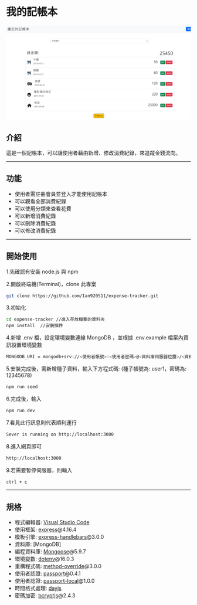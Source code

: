 # 我的記帳本

![Index page about Expense-tracker](./public/images/index.PNG)

## 介紹

這是一個記帳本，可以讓使用者藉由新增、修改消費紀錄，來追蹤金錢流向。

---

## 功能

- 使用者需註冊會員並登入才能使用記帳本
- 可以觀看全部消費紀錄
- 可以使用分類來查看花費
- 可以新增消費紀錄
- 可以刪除消費紀錄
- 可以修改消費紀錄

---

## 開始使用

1.先確認有安裝 node.js 與 npm

2.開啟終端機(Terminal)，clone 此專案

```bash
git clone https://github.com/Ian920511/expense-tracker.git
```

3.初始化

```bash
cd expense-tracker //進入存放檔案的資料夾
npm install  //安裝插件
```

4.新增 .env 檔，設定環境變數連線 MongoDB ，並根據 .env.example 檔案內資訊設置環境變數

```bash
MONGODB_URI = mongodb+srv://<使用者帳號>:<使用者密碼>@<資料庫伺服器位置>/<資料庫名稱>
```

5.安裝完成後，需新增種子資料，輸入下方程式碼:
(種子帳號為: user1，密碼為: 12345678)

```bash
npm run seed
```

6.完成後，輸入

```bash
npm run dev
```

7.看見此行訊息則代表順利運行

```bash
Sever is running on http://localhost:3000
```

8.進入網頁即可

```bash
http://localhost:3000
```

9.若需要暫停伺服器，則輸入

```bash
ctrl + c
```

---

## 規格

- 程式編輯器: [Visual Studio Code](https://visualstudio.microsoft.com/zh-hant/ "Visual Studio Code")
- 使用框架: [express](https://www.npmjs.com/package/express)@4.16.4
- 模板引擎: [express-handlebars](https://www.npmjs.com/package/express-handlebars)@3.0.0
- 資料庫: [MongoDB]
- 編程資料庫: [Mongoose](https://mongoosejs.com/)@5.9.7
- 環境變數: [dotenv](https://www.npmjs.com/package/dotenv)@16.0.3
- 重構程式碼: [method-override](https://www.npmjs.com/package/method-override)@3.0.0
- 使用者認證: [passport](https://www.npmjs.com/package/passport)@0.4.1
- 使用者認證: [passport-local](https://www.npmjs.com/package/passport-local)@1.0.0
- 時間格式處理: [dayjs](https://www.npmjs.com/package/dayjs)
- 密碼加密: [bcryptjs](https://www.npmjs.com/package/bcryptjs)@2.4.3
